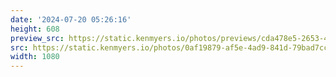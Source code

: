 ```yaml
---
date: '2024-07-20 05:26:16'
height: 608
preview_src: https://static.kenmyers.io/photos/previews/cda478e5-2653-4049-8414-8315d5482d6e.webp
src: https://static.kenmyers.io/photos/0af19879-af5e-4ad9-841d-79bad7cca6b0.jpg
width: 1080
---
```

